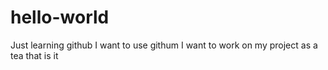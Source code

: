 # hello-world
Just learning github
I want to use githum
I want to work on my project as a tea
that is it

